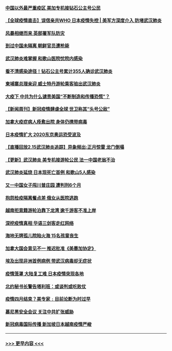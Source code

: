 #### [中国以外最严重疫区 美加专机接钻石公主号公民](../pages/prog202/a102778473.md?t=02161722) 
#### [【全球疫情直击】误信亲共WHO 日本疫情失控 | 美军方深度介入 防堵武汉肺炎](../pages/prog202/a102778478.md?t=02161722) 
#### [风暴相继而来 英部署军队防灾](../pages/prog202/a102778447.md?t=02161722) 
#### [到过中国未隔离 朝鲜官员遭枪毙](../pages/prog202/a102778383.md?t=02161722) 
#### [武汉肺炎难掌握 和歌山医院忧院内感染](../pages/prog202/a102778376.md?t=02161722) 
#### [看不清感染途径！钻石公主号累计355人确诊武汉肺炎](../pages/prog202/a102778335.md?t=02161722) 
#### [柬埔寨总理亲迎 威士特丹游轮乘客验出武汉肺炎](../pages/prog202/a102777842.md?t=02161722) 
#### [大疫下 中共为什么谴责美国“不断制造和传播恐慌”？](../pages/prog202/a102778285.md?t=02161722) 
#### [【新闻周刊】新冠疫情肆虐全球 世卫称其“头号公敌”](../pages/prog202/a102778196.md?t=02161722) 
#### [加拿大疫症病人痊愈出院 身体仍携带病毒](../pages/prog202/a102778061.md?t=02161722) 
#### [日本疫情扩大 2020东京奥运恐受波及](../pages/prog202/a102778049.md?t=02161722) 
#### [【直播回放2.15武汉肺炎追踪】异象频出:正月惊雷 龙门倒塌](../pages/prog202/a102777974.md?t=02161722) 
#### [【更新】武汉肺炎 美专机接游轮公民 法一中国老翁不治](../pages/prog202/a102770740.md?t=02161722) 
#### [武汉肺炎延烧 日本现死亡首例 和歌山5人感染](../pages/prog202/a102777815.md?t=02161722) 
#### [又一中国女子闯川普庄园 遭判刑6个月](../pages/prog202/a102777673.md?t=02161722) 
#### [抱怨检疫隔离餐点差 俄女从医院逃跑](../pages/prog202/a102777667.md?t=02161722) 
#### [越南拒意籍游轮泊靠下龙湾 逾千游客不准上岸](../pages/prog202/a102777646.md?t=02161722) 
#### [深挖疫情真相 华语三剑客走红网络](../pages/prog202/a102777624.md?t=02161722) 
#### [海地无牌孤儿院陷火海 15名孩童丧生](../pages/prog202/a102777620.md?t=02161722) 
#### [加拿大国会意见不一 推迟批准《美墨加协定》](../pages/prog202/a102777575.md?t=02161722) 
#### [埃及出现非洲首例病例 带武汉病毒却无症状](../pages/prog202/a102777559.md?t=02161722) 
#### [疫情笼罩 大陆复工难 日本疫情突现各地](../pages/prog202/a102777455.md?t=02161722) 
#### [北约秘书长警告塔利班：或谈判或吃败仗](../pages/prog202/a102777442.md?t=02161722) 
#### [疫情四月结束？美专家﹕目前论断为时过早](../pages/prog202/a102777248.md?t=02161722) 
#### [慕尼黑安全会议 关注中共扩张威胁](../pages/prog202/a102777254.md?t=02161722) 
#### [新冠病毒国际传播 新加坡日本越南疫情严峻](../pages/prog202/a102777245.md?t=02161722) 

----
#### [ >>> 更早内容 <<< ](../indexes/prog202-earlier.md)
